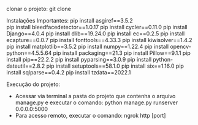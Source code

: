 clonar o projeto: git clone 

Instalações Importantes: 
pip install asgiref==3.5.2</br>
pip install bleedfacedetector==1.0.17
pip install cycler==0.11.0
pip install Django==4.0.4
pip install dlib==19.24.0
pip install ec==0.2.5
pip install ecapture==0.0.7
pip install fonttools==4.33.3
pip install kiwisolver==1.4.2
pip install matplotlib==3.5.2
pip install numpy==1.22.4
pip install opencv-python==4.5.5.64
pip install packaging==21.3
pip install Pillow==9.1.1
pip install pip==22.2.2
pip install pyparsing==3.0.9
pip install python-dateutil==2.8.2
pip install setuptools==58.1.0
pip install six==1.16.0
pip install sqlparse==0.4.2
pip install tzdata==2022.1

Execução do projeto:
- Acessar via terminal a pasta do projeto que contenha o arquivo manage.py e executar o comando: python manage.py runserver 0.0.0.0:5000
- Para acesso remoto, executar o comando: ngrok http [port]
